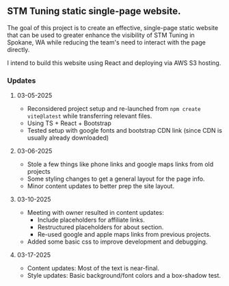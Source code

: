 ## STM Tuning static single-page website.

The goal of this project is to create an effective, single-page static website that can be used to greater enhance the visibility of STM Tuning in Spokane, WA while reducing the team's need to interact with the page directly.

I intend to build this website using React and deploying via AWS S3 hosting.

### Updates

1. 03-05-2025
    - Reconsidered project setup and re-launched from `npm create vite@latest` while transferring relevant files.
    - Using TS + React + Bootstrap
    - Tested setup with google fonts and bootstrap CDN link (since CDN is usually already downloaded)

2. 03-06-2025
    - Stole a few things like phone links and google maps links from old projects
    - Some styling changes to get a general layout for the page info.
    - Minor content updates to better prep the site layout.

3. 03-10-2025
    - Meeting with owner resulted in content updates:
        - Include placeholders for affiliate links.
        - Restructured placeholders for about section.
        - Re-used google and apple maps links from previous projects.
    - Added some basic css to improve development and debugging.

4. 03-17-2025
    - Content updates: Most of the text is near-final.
    - Style updates: Basic background/font colors and a box-shadow test.